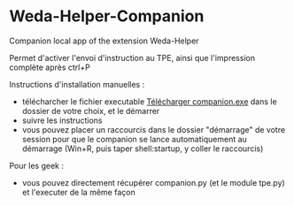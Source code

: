 # Weda-Helper-Companion

Companion local app of the extension Weda-Helper

Permet d'activer l'envoi d'instruction au TPE, ainsi que l'impression complète après ctrl+P

Instructions d'installation manuelles :
- télécharcher le fichier executable [Télécharger companion.exe](https://github.com/Refhi/Weda-Helper-Companion/releases/download/v1.0.1/companion.exe) dans le dossier de votre choix, et le démarrer
- suivre les instructions
- vous pouvez placer un raccourcis dans le dossier "démarrage" de votre session pour que le companion se lance automatiquement au démarrage (Win+R, puis taper shell:startup, y coller le raccourcis)

Pour les geek :
- vous pouvez directement récupérer companion.py (et le module tpe.py) et l'executer de la même façon
